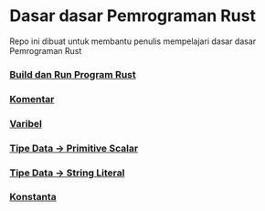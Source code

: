 # Dasar dasar Pemrograman Rust
Repo ini dibuat untuk membantu penulis mempelajari dasar dasar Pemrograman Rust

### [Build dan Run Program Rust](https://github.com/gaberingo/dasarRust/blob/main/docs/build_and_run.md)
### [Komentar](https://github.com/gaberingo/dasarRust/blob/main/docs/komentar.md)
### [Varibel](https://github.com/gaberingo/dasarRust/blob/main/docs/variabel.md)
### [Tipe Data -> Primitive Scalar](https://github.com/gaberingo/dasarRust/blob/main/docs/primitive_scalar.md)
### [Tipe Data -> String Literal](https://github.com/gaberingo/dasarRust/blob/main/docs/string_literal.md)
### [Konstanta](https://github.com/gaberingo/dasarRust/blob/main/docs/konstanta.md)